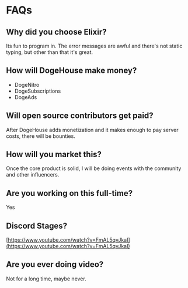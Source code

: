 # FAQs

## Why did you choose Elixir?

Its fun to program in. The error messages are awful and there's not static typing, but other than that it's great.

## How will DogeHouse make money?

* DogeNitro
* DogeSubscriptions
* DogeAds

## Will open source contributors get paid?

After DogeHouse adds monetization and it makes enough to pay server costs, there will be bounties.

## How will you market this?

Once the core product is solid, I will be doing events with the community and other influencers.

## Are you working on this full-time?

Yes

## Discord Stages?

[https://www.youtube.com/watch?v=FmAL5qvJkaI](https://www.youtube.com/watch?v=FmAL5qvJkaI)

## Are you ever doing video?

Not for a long time, maybe never.

